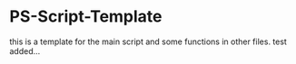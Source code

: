 # PS-Script-Template
this is a template for the main script and some functions in other files. test added...
